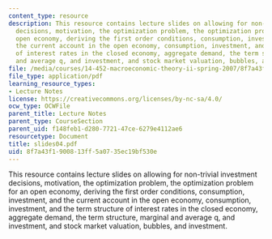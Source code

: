 ```yaml
---
content_type: resource
description: This resource contains lecture slides on allowing for non-trivial investment
  decisions, motivation, the optimization problem, the optimization problem for an
  open economy, deriving the first order conditions, consumption, investment, and
  the current account in the open economy, consumption, investment, and the term structure
  of interest rates in the closed economy, aggregate demand, the term structure, marginal
  and average q, and investment, and stock market valuation, bubbles, and investment.
file: /media/courses/14-452-macroeconomic-theory-ii-spring-2007/8f7a43f1900813ff5a0735ec19bf530e_slides04.pdf
file_type: application/pdf
learning_resource_types:
- Lecture Notes
license: https://creativecommons.org/licenses/by-nc-sa/4.0/
ocw_type: OCWFile
parent_title: Lecture Notes
parent_type: CourseSection
parent_uid: f148feb1-d280-7721-47ce-6279e4112ae6
resourcetype: Document
title: slides04.pdf
uid: 8f7a43f1-9008-13ff-5a07-35ec19bf530e
---
```

This resource contains lecture slides on allowing for non-trivial investment decisions, motivation, the optimization problem, the optimization problem for an open economy, deriving the first order conditions, consumption, investment, and the current account in the open economy, consumption, investment, and the term structure of interest rates in the closed economy, aggregate demand, the term structure, marginal and average q, and investment, and stock market valuation, bubbles, and investment.